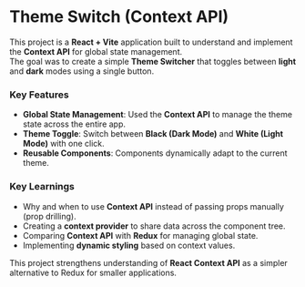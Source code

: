 # Theme Switch (Context API)

This project is a **React + Vite** application built to understand and implement the **Context API** for global state management.  
The goal was to create a simple **Theme Switcher** that toggles between **light** and **dark** modes using a single button.

### Key Features
- **Global State Management**: Used the **Context API** to manage the theme state across the entire app.
- **Theme Toggle**: Switch between **Black (Dark Mode)** and **White (Light Mode)** with one click.
- **Reusable Components**: Components dynamically adapt to the current theme.

### Key Learnings
- Why and when to use **Context API** instead of passing props manually (prop drilling).
- Creating a **context provider** to share data across the component tree.
- Comparing **Context API** with **Redux** for managing global state.
- Implementing **dynamic styling** based on context values.

This project strengthens understanding of **React Context API** as a simpler alternative to Redux for smaller applications.

